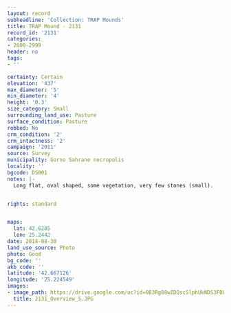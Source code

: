 ```yaml
---
layout: record
subheadline: 'Collection: TRAP Mounds'
title: TRAP Mound - 2131
record_id: '2131'
categories:
- 2000-2999
header: no
tags:
- ''

certainty: Certain
elevation: '437'
max_diameter: '5'
min_diameter: '4'
height: '0.3'
size_category: Small
surrounding_land_use: Pasture
surface_condition: Pasture
robbed: No
crm_condition: '2'
crm_intactness: '2'
campaign: '2011'
source: Survey
municipality: Gorno Sahrane necropolis
locality: ''
bgcode: DS001
notes: |-
  Long flat, oval shaped, some vegetation, very few stones (small).


rights: standard


maps:
  lat: 42.6285
  lon: 25.2442
date: 2018-08-30
land_use_source: Photo
photo: Good
bg_code: ''
akb_code: ''
latitude: '42.667126'
longitude: '25.224549'
images:
- image_path: https://drive.google.com/uc?id=0B3Rg88wZDQscSlphUkNDS3FDLVU
  title: 2131_Overview_S.JPG
---
```


